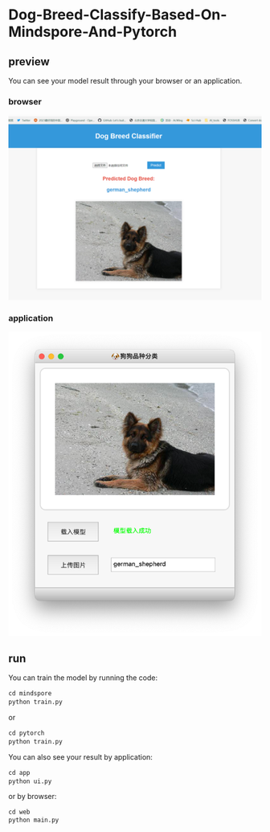 # Dog-Breed-Classify-Based-On-Mindspore-And-Pytorch

## preview

You can see your model result through your browser or an application.

### browser

![web](./pic/pic1.png)

### application

![app](./pic/pic2.png)

## run

You can train the model by running the code:

```python
cd mindspore
python train.py
```

or

```python
cd pytorch
python train.py
```

You can also see your result by application:

```python
cd app
python ui.py
```

or by browser:

```
cd web 
python main.py
```